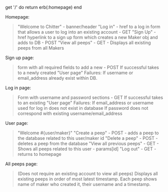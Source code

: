 

get '/' do
  return erb(:homepage)
end


Homepage:
> "Welcome to Chitter" - banner/header
> "Log in" - href to a log in form that allows a user to log into an existing account - GET
> "Sign Up" - href hyperlink to a sign up form which creates a new Maker obj and adds to DB - POST 
> "View all peeps" - GET - Displays all existing peeps from all Makers

Sign up page: 
> form with all required fields to add a new - POST
> If successful takes to a newly created "User page" 
> Failures: If username or email_address already exist within DB.

Log in page:
> Form with username and password sections - GET
> If successful takes to an existing "User page"
> Failures: If email_address or username used for log in does not exist in database
If password does not correspond with existing username/email_address
 
User page: 
> "Welcome #{user/maker}"
> "Create a peep" - POST - adds a peep to the database related to this user/maker id
> "Delete a peep" - POST - deletes a peep from the database
> "View all previous peeps" - GET - Shows all peeps related to this user - params[id]
> "Log out" - GET - returns to homepage

All peeps page: 
> (Does not require an existing account to view all peeps)
> Displays all existing peeps in order of most latest timestamp.
> Each peep shows name of maker who created it, their username and a timestamp.
